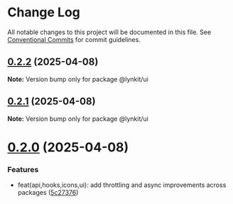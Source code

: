 # Change Log

All notable changes to this project will be documented in this file.
See [Conventional Commits](https://conventionalcommits.org) for commit guidelines.

## [0.2.2](https://github.com/LynnCen/LynKit/compare/@lynkit/ui@0.2.1...@lynkit/ui@0.2.2) (2025-04-08)

**Note:** Version bump only for package @lynkit/ui

## [0.2.1](https://github.com/LynnCen/LynKit/compare/@lynkit/ui@0.2.0...@lynkit/ui@0.2.1) (2025-04-08)

**Note:** Version bump only for package @lynkit/ui

# [0.2.0](https://github.com/LynnCen/LynKit/compare/@lynkit/ui@0.1.0...@lynkit/ui@0.2.0) (2025-04-08)

### Features

- feat(api,hooks,icons,ui): add throttling and async improvements across packages ([5c27376](https://github.com/LynnCen/LynKit/commit/5c27376518db76c1167981d8f967660a1c3ba7c0))

